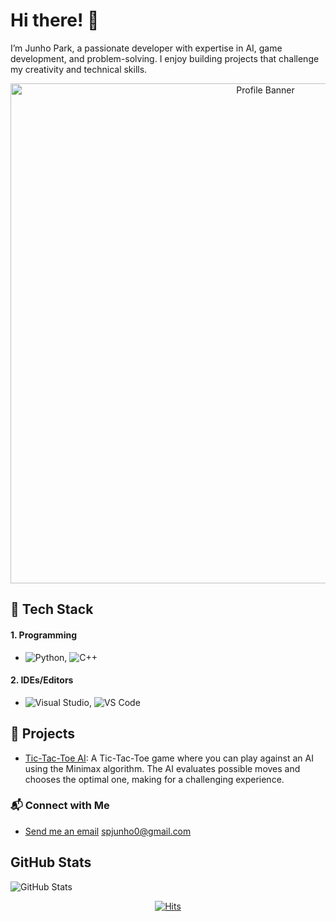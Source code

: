 # Hi there! 👋
I’m Junho Park, a passionate developer with expertise in AI, game development, and problem-solving. I enjoy building projects that challenge my creativity and technical skills. 

<div align="center">
  <img src="https://your-image-url.com/banner.png" alt="Profile Banner" width="800"/>
</div>

## 🚀 Tech Stack
#### 1. Programming
- ![Python](https://img.shields.io/badge/-Python-3776AB?logo=python&logoColor=white), ![C++](https://img.shields.io/badge/-C%2B%2B-00599C?logo=c%2B%2B&logoColor=white)

#### 2. IDEs/Editors
- ![Visual Studio](https://img.shields.io/badge/-Visual%20Studio-5C2D91?logo=visualstudio&logoColor=white), ![VS Code](https://img.shields.io/badge/-VS%20Code-0078D7?logo=visualstudiocode&logoColor=white)

## 🧩 Projects
- [Tic-Tac-Toe AI](https://github.com/fcburf/Tic-Tac-Toe): A Tic-Tac-Toe game where you can play against an AI using the Minimax algorithm. The AI evaluates possible moves and chooses the optimal one, making for a challenging experience.

### 📬 Connect with Me
- [Send me an email](https://mail.google.com/mail/?view=cm&fs=1&to=spjunho0@gmail.com&su=Your%20Subject&body=Your%20Message) spjunho0@gmail.com


## GitHub Stats  
![GitHub Stats](https://github-readme-stats.vercel.app/api?username=yourusername&show_icons=true&theme=radical)



<div align=center>

[![Hits](https://hits.seeyoufarm.com/api/count/incr/badge.svg?url=https%3A%2F%2Fgithub.com%2Ffcburf%2Ffcburf&count_bg=%2379C83D&title_bg=%23555555&icon=&icon_color=%23F83939&title=hits&edge_flat=false)](https://hits.seeyoufarm.com)

</div>


